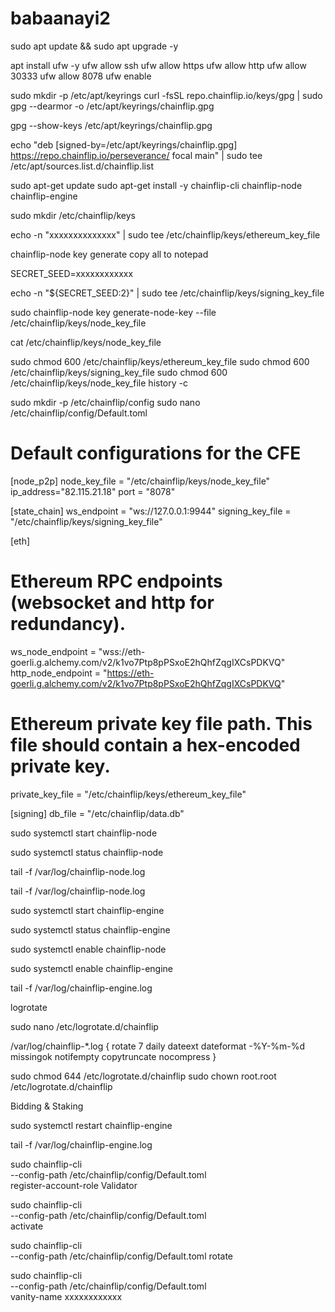 # babaanayi2
sudo apt update && sudo apt upgrade -y

apt install ufw -y 
ufw allow ssh 
ufw allow https 
ufw allow http 
ufw allow 30333
ufw allow 8078
ufw enable

sudo mkdir -p /etc/apt/keyrings
curl -fsSL repo.chainflip.io/keys/gpg | sudo gpg --dearmor -o /etc/apt/keyrings/chainflip.gpg

gpg --show-keys /etc/apt/keyrings/chainflip.gpg

echo "deb [signed-by=/etc/apt/keyrings/chainflip.gpg] https://repo.chainflip.io/perseverance/ focal main" | sudo tee /etc/apt/sources.list.d/chainflip.list

sudo apt-get update
sudo apt-get install -y chainflip-cli chainflip-node chainflip-engine

sudo mkdir /etc/chainflip/keys

echo -n "xxxxxxxxxxxxxx" |  sudo tee /etc/chainflip/keys/ethereum_key_file

chainflip-node key generate   copy all to notepad

SECRET_SEED=xxxxxxxxxxxx

echo -n "${SECRET_SEED:2}" | sudo tee /etc/chainflip/keys/signing_key_file

sudo chainflip-node key generate-node-key --file /etc/chainflip/keys/node_key_file

cat /etc/chainflip/keys/node_key_file

sudo chmod 600 /etc/chainflip/keys/ethereum_key_file
sudo chmod 600 /etc/chainflip/keys/signing_key_file
sudo chmod 600 /etc/chainflip/keys/node_key_file
history -c


sudo mkdir -p /etc/chainflip/config
sudo nano /etc/chainflip/config/Default.toml


# Default configurations for the CFE
[node_p2p]
node_key_file = "/etc/chainflip/keys/node_key_file"
ip_address="82.115.21.18"
port = "8078"

[state_chain]
ws_endpoint = "ws://127.0.0.1:9944"
signing_key_file = "/etc/chainflip/keys/signing_key_file"

[eth]
# Ethereum RPC endpoints (websocket and http for redundancy).
ws_node_endpoint = "wss://eth-goerli.g.alchemy.com/v2/k1vo7Ptp8pPSxoE2hQhfZqgIXCsPDKVQ"
http_node_endpoint = "https://eth-goerli.g.alchemy.com/v2/k1vo7Ptp8pPSxoE2hQhfZqgIXCsPDKVQ"

# Ethereum private key file path. This file should contain a hex-encoded private key.
private_key_file = "/etc/chainflip/keys/ethereum_key_file"

[signing]
db_file = "/etc/chainflip/data.db"


sudo systemctl start chainflip-node

sudo systemctl status chainflip-node

tail -f /var/log/chainflip-node.log

tail -f /var/log/chainflip-node.log

sudo systemctl start chainflip-engine

sudo systemctl status chainflip-engine

sudo systemctl enable chainflip-node

sudo systemctl enable chainflip-engine

tail -f /var/log/chainflip-engine.log

logrotate

sudo nano /etc/logrotate.d/chainflip

/var/log/chainflip-*.log {
  rotate 7
  daily
  dateext
  dateformat -%Y-%m-%d
  missingok
  notifempty
  copytruncate
  nocompress
}

sudo chmod 644 /etc/logrotate.d/chainflip
sudo chown root.root /etc/logrotate.d/chainflip

Bidding & Staking

sudo systemctl restart chainflip-engine

tail -f /var/log/chainflip-engine.log

sudo chainflip-cli \
      --config-path /etc/chainflip/config/Default.toml \
      register-account-role Validator

sudo chainflip-cli \
    --config-path /etc/chainflip/config/Default.toml \
    activate

sudo chainflip-cli \
    --config-path /etc/chainflip/config/Default.toml rotate


sudo chainflip-cli \
    --config-path /etc/chainflip/config/Default.toml \
    vanity-name xxxxxxxxxxxx

